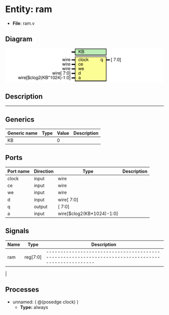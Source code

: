 # Entity: ram

- **File**: ram.v
## Diagram

![Diagram](ram.svg "Diagram")
## Description

-------------------------------------------------------------------------------------------------

## Generics

| Generic name | Type | Value | Description |
| ------------ | ---- | ----- | ----------- |
| KB           |      | 0     |             |
## Ports

| Port name | Direction | Type                      | Description |
| --------- | --------- | ------------------------- | ----------- |
| clock     | input     | wire                      |             |
| ce        | input     | wire                      |             |
| we        | input     | wire                      |             |
| d         | input     | wire[                7:0] |             |
| q         | output    | [                7:0]     |             |
| a         | input     | wire[$clog2(KB*1024)-1:0] |             |
## Signals

| Name | Type     | Description                                                                                         |
| ---- | -------- | --------------------------------------------------------------------------------------------------- |
| ram  | reg[7:0] | -------------------------------------------------------------------------------------------------
  |
## Processes
- unnamed: ( @(posedge clock) )
  - **Type:** always
